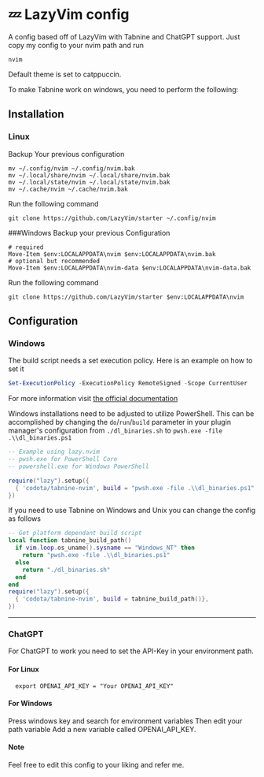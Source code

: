# 💤 LazyVim config 

A config based off of LazyVim with Tabnine and ChatGPT support.
Just copy my config to your nvim path and run

    nvim

Default theme is set to catppuccin.

To make Tabnine work on windows, you need to perform the following:
## Installation
### Linux
Backup Your previous configuration

    mv ~/.config/nvim ~/.config/nvim.bak
    mv ~/.local/share/nvim ~/.local/share/nvim.bak
    mv ~/.local/state/nvim ~/.local/state/nvim.bak
    mv ~/.cache/nvim ~/.cache/nvim.bak

Run the following command

    git clone https://github.com/LazyVim/starter ~/.config/nvim

###Windows
Backup your previous Configuration

    # required
    Move-Item $env:LOCALAPPDATA\nvim $env:LOCALAPPDATA\nvim.bak
    # optional but recommended
    Move-Item $env:LOCALAPPDATA\nvim-data $env:LOCALAPPDATA\nvim-data.bak

Run the following command

    git clone https://github.com/LazyVim/starter $env:LOCALAPPDATA\nvim

## Configuration
### Windows

<!-- > **Note:**
> For Please see below for Windows installation instructions -->

The build script needs a set execution policy.
Here is an example on how to set it

```Powershell
Set-ExecutionPolicy -ExecutionPolicy RemoteSigned -Scope CurrentUser
```

For more information visit
[the official documentation](https://learn.microsoft.com/powershell/module/microsoft.powershell.core/about/about_execution_policies?view=powershell-7.2)

Windows installations need to be adjusted to utilize PowerShell. This can be accomplished by changing the `do`/`run`/`build` parameter in your plugin manager's configuration from `./dl_binaries.sh` to `pwsh.exe -file .\\dl_binaries.ps1`

```Lua
-- Example using lazy.nvim
-- pwsh.exe for PowerShell Core
-- powershell.exe for Windows PowerShell

require("lazy").setup({
  { 'codota/tabnine-nvim', build = "pwsh.exe -file .\\dl_binaries.ps1" },
})
```

If you need to use Tabnine on Windows and Unix you can change the config as follows

```lua
-- Get platform dependant build script
local function tabnine_build_path()
  if vim.loop.os_uname().sysname == "Windows_NT" then
    return "pwsh.exe -file .\\dl_binaries.ps1"
  else
    return "./dl_binaries.sh"
  end
end
require("lazy").setup({
  { 'codota/tabnine-nvim', build = tabnine_build_path()},
})
```

---

### ChatGPT
For ChatGPT to work you need to set the API-Key in your environment path.
#### For Linux
      export OPENAI_API_KEY = "Your OPENAI_API_KEY"

#### For Windows
Press windows key and search for environment variables
Then edit your path variable 
Add a new variable called OPENAI_API_KEY.

#### Note
Feel free to edit this config to your liking and refer me.

